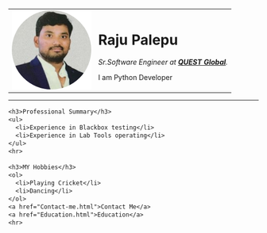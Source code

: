 
<html lang="en" dir="ltr">
  <head>
    <meta charset="utf-8">
    <title>♕Raju Palepu's Blog</title>
    <link rel="stylesheet" href="css/Style.css">
  </head>
  <body>
    <table>
      <tr>
        <td><img src="Raju_Palepu.png" alt="Raju's Profile Picture"></td>
        <td><h1>Raju Palepu</h1>
        <p><em>Sr.Software Engineer at <strong><a href="https://www.quest-global.com/">QUEST Global</a></strong>.</em></p>
        <p>I am Python Developer</p></td>
      </tr>
    </table>
    <hr>

    <h3>Professional Summary</h3>
    <ul>
      <li>Experience in Blackbox testing</li>
      <li>Experience in Lab Tools operating</li>
    </ul>
    <hr>

    <h3>MY Hobbies</h3>
    <ol>
      <li>Playing Cricket</li>
      <li>Dancing</li>
    </ol>
    <a href="Contact-me.html">Contact Me</a>
    <a href="Education.html">Education</a>
    <hr>
  </body>
</html>


